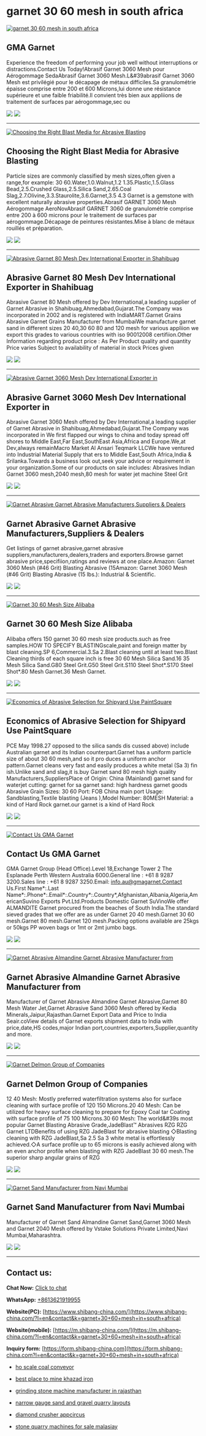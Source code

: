 # garnet 30 60 mesh in south africa

<a href="https://swt.shibang-china.com/?l=en&img&k=garnet+30+60+mesh+in+south+africa" target="_blank">![garnet 30 60 mesh in south africa](http://static.shibang-china.com/all-800x300/742.jpg)</a>

## GMA Garnet
Experience the freedom of performing your job well without interruptions or distractions.Contact Us Today!Abrasif Garnet 3060 Mesh pour Aérogommage SedaAbrasif Garnet 3060 Mesh.L&#39abrasif Garnet 3060 Mesh est privilégié pour le décapage de métaux difficiles.Sa granulométrie épaisse comprise entre 200 et 600 Microns,lui donne une résistance supérieure et une faible friabilité.Il convient très bien aux appliions de traitement de surfaces par aérogommage,sec ou


<a href="https://whatsapp.shibangsoft.com/WhatsApp.php" target="_blank" title="WhatsApp">![](http://static.shibang-china.com/icon/whatsapp.png)</a> <a href="https://swt.shibang-china.com/?l=en&icon&k=garnet+30+60+mesh+in+south+africa" target="_blank">![](http://static.shibang-china.com/icon/chat-en.png)</a>

---

<a href="https://swt.shibang-china.com/?l=en&img&k=garnet+30+60+mesh+in+south+africa" target="_blank">![Choosing the Right Blast Media for Abrasive Blasting](http://static.shibang-china.com/all-800x300/1176.jpg)</a>

## Choosing the Right Blast Media for Abrasive Blasting
Particle sizes are commonly classified by mesh sizes,often given a range,for example: 30 60.Water,1.0.Walnut,1.2 1.35.Plastic,1.5.Glass Bead,2.5.Crushed Glass,2.5.Silica Sand,2.65.Coal Slag,2.7.Olivine,3.3.Staurolite,3.6.Garnet,3.5 4.3 Garnet is a gemstone with excellent naturally abrasive properties.Abrasif GARNET 3060 Mesh Aérogommage AeroNovAbrasif GARNET 3060 de granulométrie comprise entre 200 à 600 microns pour le traitement de surfaces par aérogommage.Décapage de peintures résistantes.Mise à blanc de métaux rouillés et préparation.


<a href="https://whatsapp.shibangsoft.com/WhatsApp.php" target="_blank" title="WhatsApp">![](http://static.shibang-china.com/icon/whatsapp.png)</a> <a href="https://swt.shibang-china.com/?l=en&icon&k=garnet+30+60+mesh+in+south+africa" target="_blank">![](http://static.shibang-china.com/icon/chat-en.png)</a>

---

<a href="https://swt.shibang-china.com/?l=en&img&k=garnet+30+60+mesh+in+south+africa" target="_blank">![Abrasive Garnet 80 Mesh Dev International Exporter in Shahibuag](http://static.shibang-china.com/all-800x300/792.jpg)</a>

## Abrasive Garnet 80 Mesh Dev International Exporter in Shahibuag
Abrasive Garnet 80 Mesh offered by Dev International,a leading supplier of Garnet Abrasive in Shahibuag,Ahmedabad,Gujarat.The Company was incorporated in 2002 and is registered with IndiaMART.Garnet Grains Abrasive Garnet Grains Manufacturer from MumbaiWe manufacture garnet sand in different sizes 20 40,30 60 80 and 120 mesh for various appliion we export this grades to various countries with iso 90012008 certifiion.Other Information regarding product price : As Per Product quality and quantity Price varies Subject to availability of material in stock Prices given


<a href="https://whatsapp.shibangsoft.com/WhatsApp.php" target="_blank" title="WhatsApp">![](http://static.shibang-china.com/icon/whatsapp.png)</a> <a href="https://swt.shibang-china.com/?l=en&icon&k=garnet+30+60+mesh+in+south+africa" target="_blank">![](http://static.shibang-china.com/icon/chat-en.png)</a>

---

<a href="https://swt.shibang-china.com/?l=en&img&k=garnet+30+60+mesh+in+south+africa" target="_blank">![Abrasive Garnet 3060 Mesh Dev International Exporter in](http://static.shibang-china.com/all-800x300/224.jpg)</a>

## Abrasive Garnet 3060 Mesh Dev International Exporter in
Abrasive Garnet 3060 Mesh offered by Dev International,a leading supplier of Garnet Abrasive in Shahibuag,Ahmedabad,Gujarat.The Company was incorporated in We first flapped our wings to china and today spread off shores to Middle East,Far East,SouthEast Asia,Africa and Europe.We,at Dev,always remainMacro Market Al Ansari Teqmark LLCWe have ventured into Industrial Material Supply that ers to Middle East,South Africa,India & Srilanka.Towards a business look out,seek your advice or requirement in your organization.Some of our products on sale includes: Abrasives Indian Garnet 3060 mesh,2040 mesh,80 mesh for water jet machine Steel Grit


<a href="https://whatsapp.shibangsoft.com/WhatsApp.php" target="_blank" title="WhatsApp">![](http://static.shibang-china.com/icon/whatsapp.png)</a> <a href="https://swt.shibang-china.com/?l=en&icon&k=garnet+30+60+mesh+in+south+africa" target="_blank">![](http://static.shibang-china.com/icon/chat-en.png)</a>

---

<a href="https://swt.shibang-china.com/?l=en&img&k=garnet+30+60+mesh+in+south+africa" target="_blank">![Garnet Abrasive Garnet Abrasive Manufacturers,Suppliers & Dealers](http://static.shibang-china.com/all-800x300/563.jpg)</a>

## Garnet Abrasive Garnet Abrasive Manufacturers,Suppliers & Dealers
Get listings of garnet abrasive,garnet abrasive suppliers,manufacturers,dealers,traders and exporters.Browse garnet abrasive price,specifiion,ratings and reviews at one place.Amazon: Garnet 3060 Mesh (#46 Grit) Blasting Abrasive (15Amazon: Garnet 3060 Mesh (#46 Grit) Blasting Abrasive (15 lbs.): Industrial & Scientific.


<a href="https://whatsapp.shibangsoft.com/WhatsApp.php" target="_blank" title="WhatsApp">![](http://static.shibang-china.com/icon/whatsapp.png)</a> <a href="https://swt.shibang-china.com/?l=en&icon&k=garnet+30+60+mesh+in+south+africa" target="_blank">![](http://static.shibang-china.com/icon/chat-en.png)</a>

---

<a href="https://swt.shibang-china.com/?l=en&img&k=garnet+30+60+mesh+in+south+africa" target="_blank">![Garnet 30 60 Mesh Size Alibaba](http://static.shibang-china.com/all-800x300/847.jpg)</a>

## Garnet 30 60 Mesh Size Alibaba
Alibaba offers 150 garnet 30 60 mesh size products.such as free samples.HOW TO SPECIFY BLASTINGscale,paint and foreign matter by blast cleaning.SP 6,Commercial.3.Sa 2.Blast cleaning until at least two.Blast Cleaning thirds of each square inch is free 30 60 Mesh Silica Sand.16 35 Mesh Silica Sand.G80 Steel Grit.G50 Steel Grit.S110 Steel Shot*.S170 Steel Shot*.80 Mesh Garnet.36 Mesh Garnet.


<a href="https://whatsapp.shibangsoft.com/WhatsApp.php" target="_blank" title="WhatsApp">![](http://static.shibang-china.com/icon/whatsapp.png)</a> <a href="https://swt.shibang-china.com/?l=en&icon&k=garnet+30+60+mesh+in+south+africa" target="_blank">![](http://static.shibang-china.com/icon/chat-en.png)</a>

---

<a href="https://swt.shibang-china.com/?l=en&img&k=garnet+30+60+mesh+in+south+africa" target="_blank">![Economics of Abrasive Selection for Shipyard Use PaintSquare](http://static.shibang-china.com/all-800x300/168.jpg)</a>

## Economics of Abrasive Selection for Shipyard Use PaintSquare
PCE May 1998.27 opposed to the silica sands dis cussed above) include Australian garnet and its Indian counterpart.Garnet has a uniform particle size of about 30 60 mesh,and so it pro duces a uniform anchor pattern.Garnet cleans very fast and easily produces a white metal (Sa 3) fin ish.Unlike sand and slag,it is.buy Garnet sand 80 mesh high quality Manufacturers,SuppliersPlace of Origin: China (Mainland) garnet sand for waterjet cutting: garnet for sa garnet sand: high hardness garnet goods Abrasive Grain Sizes: 30 60 Port: FOB China main port Usage: Sandblasting,Textile blasting (Jeans ),Model Number: 80MESH Material: a kind of Hard Rock garnet.our garnet is a kind of Hard Rock


<a href="https://whatsapp.shibangsoft.com/WhatsApp.php" target="_blank" title="WhatsApp">![](http://static.shibang-china.com/icon/whatsapp.png)</a> <a href="https://swt.shibang-china.com/?l=en&icon&k=garnet+30+60+mesh+in+south+africa" target="_blank">![](http://static.shibang-china.com/icon/chat-en.png)</a>

---

<a href="https://swt.shibang-china.com/?l=en&img&k=garnet+30+60+mesh+in+south+africa" target="_blank">![Contact Us GMA Garnet](http://static.shibang-china.com/all-800x300/1413.jpg)</a>

## Contact Us GMA Garnet
GMA Garnet Group (Head Office).Level 18,Exchange Tower 2 The Esplanade Perth Western Australia 6000.General line : +61 8 9287 3200.Sales line : +61 8 9287 3250.Email: info.au@gmagarnet.Contact Us.First Name*:.Last Name*:.Phone*:.Email*:.Country*:.Country*,Afghanistan,Albania,Algeria,AmericanSuvino Exports Pvt.Ltd.Products Domestic Garnet SuVinoWe offer ALMANDITE Garnet procured from the beaches of South India.The standard sieved grades that we offer are as under Garnet 20 40 mesh.Garnet 30 60 mesh.Garnet 80 mesh.Garnet 120 mesh.Packing options available are 25kgs or 50kgs PP woven bags or 1mt or 2mt jumbo bags.


<a href="https://whatsapp.shibangsoft.com/WhatsApp.php" target="_blank" title="WhatsApp">![](http://static.shibang-china.com/icon/whatsapp.png)</a> <a href="https://swt.shibang-china.com/?l=en&icon&k=garnet+30+60+mesh+in+south+africa" target="_blank">![](http://static.shibang-china.com/icon/chat-en.png)</a>

---

<a href="https://swt.shibang-china.com/?l=en&img&k=garnet+30+60+mesh+in+south+africa" target="_blank">![Garnet Abrasive Almandine Garnet Abrasive Manufacturer from](http://static.shibang-china.com/all-800x300/600.jpg)</a>

## Garnet Abrasive Almandine Garnet Abrasive Manufacturer from
Manufacturer of Garnet Abrasive Almandine Garnet Abrasive,Garnet 80 Mesh Water Jet,Garnet Abrasive Sand 3060 Mesh offered by Kedia Minerals,Jaipur,Rajasthan.Garnet Export Data and Price to India Seair.coView details of Garnet exports shipment data to India with price,date,HS codes,major Indian port,countries,exporters,Supplier,quantity and more.


<a href="https://whatsapp.shibangsoft.com/WhatsApp.php" target="_blank" title="WhatsApp">![](http://static.shibang-china.com/icon/whatsapp.png)</a> <a href="https://swt.shibang-china.com/?l=en&icon&k=garnet+30+60+mesh+in+south+africa" target="_blank">![](http://static.shibang-china.com/icon/chat-en.png)</a>

---

<a href="https://swt.shibang-china.com/?l=en&img&k=garnet+30+60+mesh+in+south+africa" target="_blank">![Garnet Delmon Group of Companies](http://static.shibang-china.com/all-800x300/772.jpg)</a>

## Garnet Delmon Group of Companies
12 40 Mesh: Mostly preferred waterfiltration systems also for surface cleaning with surface profile of 120 150 Microns.20 40 Mesh: Can be utilized for heavy surface cleaning to prepare for Epoxy Coal tar Coating with surface profile of 75 100 Microns.30 60 Mesh: The world&#39s most popular Garnet Blasting Abrasive Grade,JadeBlast™ Abrasives RZG RZG Garnet LTDBenefits of using RZG JadeBlast for abrasive blasting ◇Blasting cleaning with RZG JadeBlast,Sa 2.5 Sa 3 white metal is effortlessly achieved.◇A surface profile up to 65 microns is easily achieved along with an even anchor profile when blasting with RZG JadeBlast 30 60 mesh.The superior sharp angular grains of RZG


<a href="https://whatsapp.shibangsoft.com/WhatsApp.php" target="_blank" title="WhatsApp">![](http://static.shibang-china.com/icon/whatsapp.png)</a> <a href="https://swt.shibang-china.com/?l=en&icon&k=garnet+30+60+mesh+in+south+africa" target="_blank">![](http://static.shibang-china.com/icon/chat-en.png)</a>

---

<a href="https://swt.shibang-china.com/?l=en&img&k=garnet+30+60+mesh+in+south+africa" target="_blank">![Garnet Sand Manufacturer from Navi Mumbai](http://static.shibang-china.com/all-800x300/1225.jpg)</a>

## Garnet Sand Manufacturer from Navi Mumbai
Manufacturer of Garnet Sand Almandine Garnet Sand,Garnet 3060 Mesh and Garnet 2040 Mesh offered by Vstake Solutions Private Limited,Navi Mumbai,Maharashtra.

<a href="https://whatsapp.shibangsoft.com/WhatsApp.php" target="_blank" title="WhatsApp">![](http://static.shibang-china.com/icon/whatsapp.png)</a> <a href="https://swt.shibang-china.com/?l=en&icon&k=garnet+30+60+mesh+in+south+africa" target="_blank">![](http://static.shibang-china.com/icon/chat-en.png)</a>

---
## Contact us:

**Chat Now:** [Click to chat](https://swt.shibang-china.com?l=en&contact&k=garnet+30+60+mesh+in+south+africa)

**WhatsApp:**  [+8613621919955](https://whatsapp.shibangsoft.com/WhatsApp.php)

**Website(PC):** [https://www.shibang-china.com/](https://www.shibang-china.com/?l=en&contact&k=garnet+30+60+mesh+in+south+africa)

**Website(mobile):** [https://m.shibang-china.com/](https://m.shibang-china.com/?l=en&contact&k=garnet+30+60+mesh+in+south+africa)

**Inquiry form:** [https://form.shibang-china.com](https://form.shibang-china.com?l=en&contact&k=garnet+30+60+mesh+in+south+africa)

* [ho scale coal conveyor](../112/ho%20scale%20coal%20conveyor.md)

* [best place to mine khazad iron](../114/best%20place%20to%20mine%20khazad%20iron.md)

* [grinding stone machine manufacturer in rajasthan](../112/grinding%20stone%20machine%20manufacturer%20in%20rajasthan.md)

* [narrow gauge sand and gravel quarry layouts](../121/narrow%20gauge%20sand%20and%20gravel%20quarry%20layouts.md)

* [diamond crusher appcircus](../111/diamond%20crusher%20appcircus.md)

* [stone quarry machines for sale malasiay](../122/stone%20quarry%20machines%20for%20sale%20malasiay.md)